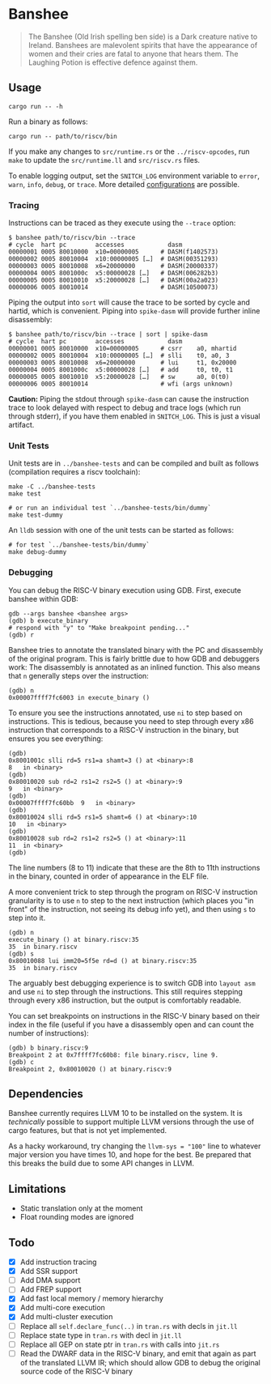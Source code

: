 # Banshee

> The Banshee (Old Irish spelling ben síde) is a Dark creature native to Ireland. Banshees are malevolent spirits that have the appearance of women and their cries are fatal to anyone that hears them. The Laughing Potion is effective defence against them.

## Usage

    cargo run -- -h

Run a binary as follows:

    cargo run -- path/to/riscv/bin

If you make any changes to `src/runtime.rs` or the `../riscv-opcodes`, run `make` to update the `src/runtime.ll` and `src/riscv.rs` files.

To enable logging output, set the `SNITCH_LOG` environment variable to `error`, `warn`, `info`, `debug`, or `trace`. More detailed [configurations](https://docs.rs/env_logger) are possible.

### Tracing

Instructions can be traced as they execute using the `--trace` option:

    $ banshee path/to/riscv/bin --trace
    # cycle  hart pc        accesses            dasm
    00000001 0005 80010000  x10=00000005      # DASM(f1402573)
    00000002 0005 80010004  x10:00000005 […]  # DASM(00351293)
    00000003 0005 80010008  x6=20000000       # DASM(20000337)
    00000004 0005 8001000c  x5:00000028 […]   # DASM(006282b3)
    00000005 0005 80010010  x5:20000028 […]   # DASM(00a2a023)
    00000006 0005 80010014                    # DASM(10500073)

Piping the output into `sort` will cause the trace to be sorted by cycle and hartid, which is convenient. Piping into `spike-dasm` will provide further inline disassembly:

    $ banshee path/to/riscv/bin --trace | sort | spike-dasm
    # cycle  hart pc        accesses            dasm
    00000001 0005 80010000  x10=00000005      # csrr    a0, mhartid
    00000002 0005 80010004  x10:00000005 […]  # slli    t0, a0, 3
    00000003 0005 80010008  x6=20000000       # lui     t1, 0x20000
    00000004 0005 8001000c  x5:00000028 […]   # add     t0, t0, t1
    00000005 0005 80010010  x5:20000028 […]   # sw      a0, 0(t0)
    00000006 0005 80010014                    # wfi (args unknown)

**Caution:** Piping the stdout through `spike-dasm` can cause the instruction trace to look delayed with respect to debug and trace logs (which run through stderr), if you have them enabled in `SNITCH_LOG`. This is just a visual artifact.

### Unit Tests

Unit tests are in `../banshee-tests` and can be compiled and built as follows (compilation requires a riscv toolchain):

    make -C ../banshee-tests
    make test

    # or run an individual test `../banshee-tests/bin/dummy`
    make test-dummy

An `lldb` session with one of the unit tests can be started as follows:

    # for test `../banshee-tests/bin/dummy`
    make debug-dummy

### Debugging

You can debug the RISC-V binary execution using GDB. First, execute banshee within GDB:

    gdb --args banshee <banshee args>
    (gdb) b execute_binary
    # respond with "y" to "Make breakpoint pending..."
    (gdb) r

Banshee tries to annotate the translated binary with the PC and disassembly of the original program. This is fairly brittle due to how GDB and debuggers work: The disassembly is annotated as an inlined function. This also means that `n` generally steps over the instruction:

    (gdb) n
    0x00007ffff7fc6003 in execute_binary ()

To ensure you see the instructions annotated, use `ni` to step based on instructions. This is tedious, because you need to step through every x86 instruction that corresponds to a RISC-V instruction in the binary, but ensures you see everything:

    (gdb)
    0x8001001c slli rd=5 rs1=a shamt=3 () at <binary>:8
    8   in <binary>
    (gdb)
    0x80010020 sub rd=2 rs1=2 rs2=5 () at <binary>:9
    9   in <binary>
    (gdb)
    0x00007ffff7fc60bb  9   in <binary>
    (gdb)
    0x80010024 slli rd=5 rs1=5 shamt=6 () at <binary>:10
    10   in <binary>
    (gdb)
    0x80010028 sub rd=2 rs1=2 rs2=5 () at <binary>:11
    11  in <binary>
    (gdb)

The line numbers (8 to 11) indicate that these are the 8th to 11th instructions in the binary, counted in order of appearance in the ELF file.

A more convenient trick to step through the program on RISC-V instruction granularity is to use `n` to step to the next instruction (which places you "in front" of the instruction, not seeing its debug info yet), and then using `s` to step into it.

    (gdb) n
    execute_binary () at binary.riscv:35
    35  in binary.riscv
    (gdb) s
    0x80010088 lui imm20=5f5e rd=d () at binary.riscv:35
    35  in binary.riscv

The arguably best debugging experience is to switch GDB into `layout asm` and use `ni` to step through the instructions. This still requires stepping through every x86 instruction, but the output is comfortably readable.

You can set breakpoints on instructions in the RISC-V binary based on their index in the file (useful if you have a disassembly open and can count the number of instructions):

    (gdb) b binary.riscv:9
    Breakpoint 2 at 0x7ffff7fc60b8: file binary.riscv, line 9.
    (gdb) c
    Breakpoint 2, 0x80010020 () at binary.riscv:9

## Dependencies

Banshee currently requires LLVM 10 to be installed on the system. It is *technically* possible to support multiple LLVM versions through the use of cargo features, but that is not yet implemented.

As a hacky workaround, try changing the `llvm-sys = "100"` line to whatever major version you have times 10, and hope for the best. Be prepared that this breaks the build due to some API changes in LLVM.

## Limitations

- Static translation only at the moment
- Float rounding modes are ignored

## Todo

- [x] Add instruction tracing
- [x] Add SSR support
- [ ] Add DMA support
- [ ] Add FREP support
- [x] Add fast local memory / memory hierarchy
- [x] Add multi-core execution
- [x] Add multi-cluster execution
- [ ] Replace all `self.declare_func(..)` in `tran.rs` with decls in `jit.ll`
- [ ] Replace state type in `tran.rs` with decl in `jit.ll`
- [ ] Replace all GEP on state ptr in `tran.rs` with calls into `jit.rs`
- [ ] Read the DWARF data in the RISC-V binary, and emit that again as part of the translated LLVM IR; which should allow GDB to debug the original source code of the RISC-V binary
